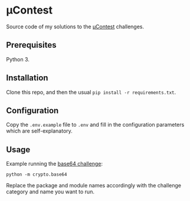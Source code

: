 # µContest

Source code of my solutions to the [µContest](http://www.microcontest.com/) challenges.

## Prerequisites

Python 3.

## Installation

Clone this repo, and then the usual `pip install -r requirements.txt`.

## Configuration

Copy the `.env.example` file to `.env` and fill in the configuration parameters which are self-explanatory.

## Usage

Example running the [base64 challenge](http://www.microcontest.com/contest.php?id=50):

    python -m crypto.base64

Replace the package and module names accordingly with the challenge category and name you want to run.
